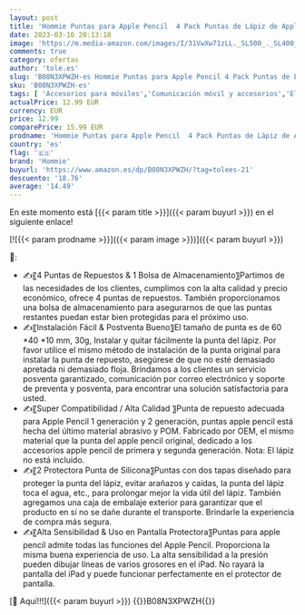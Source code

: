 ```yaml
---
layout: post
title: 'Hommie Puntas para Apple Pencil  4 Pack Puntas de Lápiz de Apple iPad Pro  Lapiz para Apple Pencil 1.ª Generación y 2.ª Generación  Puntas de Silicona con Dos Tapas y Bolsa  Blanco'
date: 2023-03-16 20:13:18
image: 'https://m.media-amazon.com/images/I/31VwXw71zLL._SL500_._SL400_.jpg'
comments: true
category: ofertas
author: 'tole.es'
slug: 'B08N3XPWZH-es Hommie Puntas para Apple Pencil 4 Pack Puntas de Lápiz de...'
sku: 'B08N3XPWZH-es'
tags: [ 'Accesorios para móviles','Comunicación móvil y accesorios','Electrónica','Partes y accesorios de lápices ópticos para tabletas','apple','hommie','ipad','🇪🇸', ]
actualPrice: 12.99 EUR
currency: EUR
price: 12.99
comparePrice: 15.99 EUR
prodname: 'Hommie Puntas para Apple Pencil  4 Pack Puntas de Lápiz de Apple iPad Pro  Lapiz para Apple Pencil 1.ª Generación y 2.ª Generación  Puntas de Silicona con Dos Tapas y Bolsa  Blanco'
country: 'es'
flag: '🇪🇸'
brand: 'Hommie'
buyurl: 'https://www.amazon.es/dp/B08N3XPWZH/?tag=tolees-21'
descuento: '18.76'
average: '14.49'
---
```


En este momento está [{{< param title >}}]({{< param buyurl >}}) en el siguiente enlace!

[![{{< param prodname >}}]({{< param image >}})]({{< param buyurl >}})

🔎:

- ✍〖4 Puntas de Repuestos & 1 Bolsa de Almacenamiento〗Partimos de las necesidades de los clientes, cumplimos con la alta calidad y precio económico, ofrece 4 puntas de repuestos. También proporcionamos una bolsa de almacenamiento para asegurarnos de que las puntas restantes puedan estar bien protegidas para el próximo uso.
- ✍〖Instalación Fácil & Postventa Bueno〗El tamaño de punta es de 60 *40 *10 mm, 30g, Instalar y quitar fácilmente la punta del lápiz. Por favor utilice el mismo método de instalación de la punta original para instalar la punta de repuesto, asegúrese de que no esté demasiado apretada ni demasiado floja. Brindamos a los clientes un servicio posventa garantizado, comunicación por correo electrónico y soporte de preventa y posventa, para encontrar una solución satisfactoria para usted.
- ✍〖Super Compatibilidad / Alta Calidad 〗Punta de repuesto adecuada para Apple Pencil 1 generación y 2 generación, puntas apple pencil está hecha del último material abrasivo y POM. Fabricado por OEM, el mismo material que la punta del apple pencil original, dedicado a los accesorios apple pencil de primera y segunda generación. Nota: El lápiz no está incluido.
- ✍〖2 Protectora Punta de Silicona〗Puntas con dos tapas diseñado para proteger la punta del lápiz, evitar arañazos y caídas, la punta del lápiz toca el agua, etc., para prolongar mejor la vida útil del lápiz. También agregamos una caja de embalaje exterior para garantizar que el producto en sí no se dañe durante el transporte. Brindarle la experiencia de compra más segura.
- ✍〖Alta Sensibilidad & Uso en Pantalla Protectora〗Puntas para apple pencil admite todas las funciones del Apple Pencil. Proporciona la misma buena experiencia de uso. La alta sensibilidad a la presión pueden dibujar líneas de varios grosores en el iPad. No rayará la pantalla del iPad y puede funcionar perfectamente en el protector de pantalla.

[🛒 Aquí!!!]({{< param buyurl >}})
{{<world>}}B08N3XPWZH{{</world>}}
